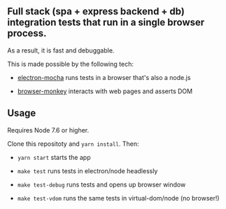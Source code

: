 Full stack (spa + express backend + db) integration tests that run in a single browser process.
--------

As a result, it is fast and debuggable.

This is made possible by the following tech:

- [electron-mocha](https://github.com/jprichardson/electron-mocha) runs tests in a browser that's also a node.js

- [browser-monkey](https://github.com/featurist/browser-monkey) interacts with web pages and asserts DOM

Usage
--------

Requires Node 7.6 or higher.

Clone this repositoty and `yarn install`. Then:

- `yarn start` starts the app

- `make test` runs tests in electron/node headlessly

- `make test-debug` runs tests and opens up browser window

- `make test-vdom` runs the same tests in virtual-dom/node (no browser!)
